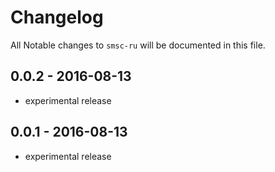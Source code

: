 # Changelog

All Notable changes to `smsc-ru` will be documented in this file.

## 0.0.2 - 2016-08-13

- experimental release

## 0.0.1 - 2016-08-13

- experimental release
